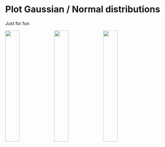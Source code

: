 # Plot Gaussian / Normal distributions

Just for fun 

<img src="https://github.com/nimblefox/Gaussian_distribution_from_Scratch/blob/master/1.png" width="30%"></img> 
<img src="https://github.com/nimblefox/Gaussian_distribution_from_Scratch/blob/master/2.png" width="30%"></img>
<img src="https://github.com/nimblefox/Gaussian_distribution_from_Scratch/blob/master/3.png" width="30%"></img>
